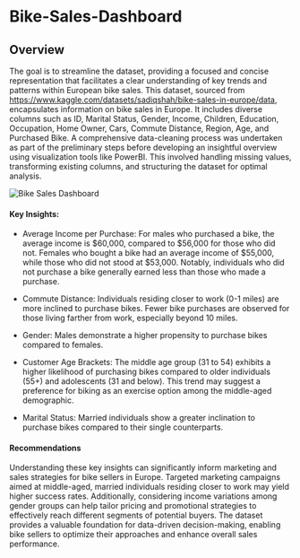 # Bike-Sales-Dashboard


## Overview

The goal is to streamline the dataset, providing a focused and concise representation that facilitates a clear understanding of key trends and patterns within European bike sales.
This dataset, sourced from https://www.kaggle.com/datasets/sadiqshah/bike-sales-in-europe/data, encapsulates information on bike sales in Europe. It includes diverse columns such as ID, Marital Status, Gender, Income, Children, Education, Occupation, Home Owner, Cars, Commute Distance, Region, Age, and Purchased Bike. A comprehensive data-cleaning process was undertaken as part of the preliminary steps before developing an insightful overview using visualization tools like PowerBI. This involved handling missing values, transforming existing columns, and structuring the dataset for optimal analysis. 

![Bike Sales Dashboard](https://github.com/Okeyode22/Bike-Sales-Dashboard/assets/60988358/0853ae87-0373-4aee-bf9b-03e25f4aff94)

#### Key Insights:

* Average Income per Purchase:
  For males who purchased a bike, the average income is $60,000, compared to $56,000 for those who did not. Females who bought a bike had an average income of $55,000, while     those who did not stood at $53,000. Notably, individuals who did not purchase a bike generally earned less than those who made a purchase.

* Commute Distance:
Individuals residing closer to work (0-1 miles) are more inclined to purchase bikes. Fewer bike purchases are observed for those living farther from work, especially beyond 10 miles.

* Gender:
Males demonstrate a higher propensity to purchase bikes compared to females.

* Customer Age Brackets:
The middle age group (31 to 54) exhibits a higher likelihood of purchasing bikes compared to older individuals (55+) and adolescents (31 and below). This trend may suggest a preference for biking as an exercise option among the middle-aged demographic.

* Marital Status:
Married individuals show a greater inclination to purchase bikes compared to their single counterparts.

#### Recommendations

Understanding these key insights can significantly inform marketing and sales strategies for bike sellers in Europe. Targeted marketing campaigns aimed at middle-aged, married individuals residing closer to work may yield higher success rates. Additionally, considering income variations among gender groups can help tailor pricing and promotional strategies to effectively reach different segments of potential buyers. The dataset provides a valuable foundation for data-driven decision-making, enabling bike sellers to optimize their approaches and enhance overall sales performance.
